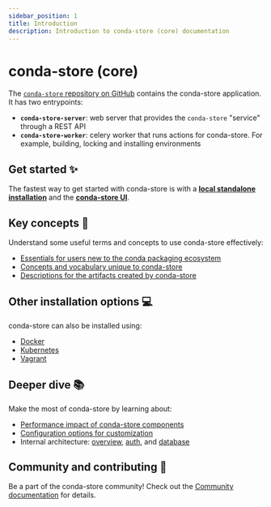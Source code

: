 ```yaml
---
sidebar_position: 1
title: Introduction
description: Introduction to conda-store (core) documentation
---
```


# conda-store (core)

The [`conda-store` repository on GitHub][conda-store-repo] contains the conda-store application. It has two entrypoints:

- **`conda-store-server`**: web server that provides the `conda-store` "service" through a REST API
- **`conda-store-worker`**: celery worker that runs actions for conda-store. For example, building, locking and installing environments

## Get started ✨

The fastest way to get started with conda-store is with a [**local standalone installation**][standalone-install]
and the [**conda-store UI**][conda-store-ui-tutorials].

## Key concepts 🔖

Understand some useful terms and concepts to use conda-store effectively:

* [Essentials for users new to the conda packaging ecosystem][conda-concepts]
* [Concepts and vocabulary unique to conda-store][conda-store-concepts]
* [Descriptions for the artifacts created by conda-store][artifacts]

## Other installation options 💻

conda-store can also be installed using:

* [Docker][install-docker]
* [Kubernetes][install-kubernetes]
* [Vagrant][install-vagrant]

## Deeper dive 📚

Make the most of conda-store by learning about:

* [Performance impact of conda-store components][performance]
* [Configuration options for customization][configuration]
* Internal architecture: [overview][ref-arch], [auth][ref-auth], and [database][ref-database]

## Community and contributing 🌱

Be a part of the conda-store community!
Check out the [Community documentation][community] for details.

<!-- Internal links -->

[standalone-install]: ./how-tos/install-standalone
[conda-store-ui-tutorials]: ../conda-store-ui/tutorials
[explanations]: ./explanations/
[conda-concepts]: ./explanations/conda-concepts
[conda-store-concepts]: ./explanations/conda-store-concepts
[artifacts]: ./explanations/artifacts
[install-docker]: ./how-tos/install-docker
[install-kubernetes]: ./how-tos/install-kubernetes
[install-vagrant]: ./how-tos/install-vagrant
[performance]: ./explanations/performance
[configuration]: ./references/configuration-options
[ref-arch]: ./references/architecture
[ref-auth]: ./references/database
[ref-database]: ./references/auth
[community]: ../community/introduction

<!-- External links -->

[conda-store-repo]: https://github.com/conda-incubator/conda-store
